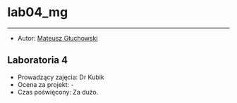 # lab04_mg

<hr>

- Autor: [Mateusz Głuchowski](https://github.com/hue1337)

## Laboratoria 4
- Prowadzący zajęcia: Dr Kubik
- Ocena za projekt: -
- Czas poświęcony: Za dużo.
